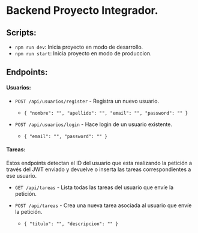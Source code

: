 # Backend Proyecto Integrador.

## Scripts:

- `npm run dev`: Inicia proyecto en modo de desarrollo.
- `npm run start`: Inicia proyecto en modo de produccion.

## Endpoints:

#### Usuarios:

- `POST /api/usuarios/register` - Registra un nuevo usuario.

  - `{ "nombre": "", "apellido": "", "email": "", "password": "" }`

- `POST /api/usuarios/login` - Hace login de un usuario existente.
  - `{ "email": "", "password": "" }`

#### Tareas:

Estos endpoints detectan el ID del usuario que esta realizando la petición a través del JWT enviado y devuelve o inserta las tareas correspondientes a ese usuario.

- `GET /api/tareas` - Lista todas las tareas del usuario que envíe la petición.

- `POST /api/tareas` - Crea una nueva tarea asociada al usuario que envíe la petición.

  - `{ "titulo": "", "descripcion": "" }`
